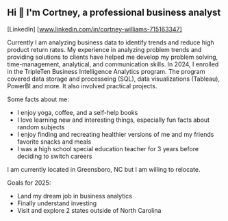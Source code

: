 ## Hi 👋 I'm Cortney, a professional business analyst
[LinkedIn] [www.linkedin.com/in/cortney-williams-715163347]

Currently I am analyzing business data to identify trends and reduce high product return rates. My experience in analyzing problem trends and providing solutions to clients have helped me develop my problem solving, time-management, analytical, and communication skills. 
In 2024, I enrolled in the TripleTen Business Intelligence Analytics program. The program covered data storage and processeing (SQL), data visualizations (Tableau), PowerBI and more. It also involved practical projects.

Some facts about me:
- I enjoy yoga, coffee, and a self-help books
- I love learning new and interesting things, especially fun facts about random subjects
- I enjoy finding and recreating healthier versions of me and my friends favorite snacks and meals
- I was a high school special education teacher for 3 years before deciding to switch careers

I am currently located in Greensboro, NC but I am willing to relocate.

Goals for 2025:
- Land my dream job in business analytics
- Finally understand investing
- Visit and explore 2 states outside of North Carolina
